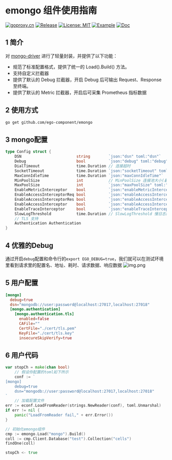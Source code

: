 # emongo 组件使用指南
[![goproxy.cn](https://goproxy.cn/stats/github.com/ego-component/emongo/badges/download-count.svg)](https://goproxy.cn/stats/github.com/ego-component/emongo)
[![Release](https://img.shields.io/github/v/release/ego-component/emongo.svg?style=flat-square)](https://github.com/ego-component/emongo)
[![License: MIT](https://img.shields.io/badge/License-MIT-yellow.svg)](https://opensource.org/licenses/MIT)
[![Example](https://img.shields.io/badge/Examples-2ca5e0?style=flat&logo=appveyor)](https://github.com/ego-component/emongo/tree/master/examples)
[![Doc](https://img.shields.io/badge/Docs-1?style=flat&logo=appveyor)](https://ego.gocn.vip/frame/client/gorm.html#_1-%E7%AE%80%E4%BB%8B)


## 1 简介
对 [mongo-driver](https://godoc.org/go.mongodb.org/mongo-driver) 进行了轻量封装，并提供了以下功能：
- 规范了标准配置格式，提供了统一的 Load().Build() 方法。
- 支持自定义拦截器
- 提供了默认的 Debug 拦截器，开启 Debug 后可输出 Request、Response 至终端。
- 提供了默认的 Metric 拦截器，开启后可采集 Prometheus 指标数据

## 2 使用方式
```bash
go get github.com/ego-component/emongo
```

## 3 mongo配置
```go
type Config struct {
    DSN                        string        `json:"dsn" toml:"dsn"`     // DSN DSN地址
    Debug                      bool          `json:"debug" toml:"debug"` // Debug 是否开启debug模式
    DialTimeout                time.Duration // 连接超时
    SocketTimeout              time.Duration `json:"socketTimeout" toml:"socketTimeout"` // SocketTimeout 创建连接的超时时间
    MaxConnIdleTime            time.Duration `json:"maxConnIdleTime"`
    MinPoolSize                int           // MinPoolSize 连接池大小(最小连接数)
    MaxPoolSize                int           `json:"maxPoolSize" toml:"maxPoolSize"`                               // MaxPoolSize 连接池大小(最大连接数)
    EnableMetricInterceptor    bool          `json:"enableMetricInterceptor" toml:"enableMetricInterceptor"`       // EnableMetricInterceptor 是否启用prometheus metric拦截器
    EnableAccessInterceptorReq bool          `json:"enableAccessInterceptorReq" toml:"enableAccessInterceptorReq"` // EnableAccessInterceptorReq 是否启用access req拦截器，此配置只有在EnableAccessInterceptor=true时才会生效
    EnableAccessInterceptorRes bool          `json:"enableAccessInterceptorRes" toml:"enableAccessInterceptorRes"` // EnableAccessInterceptorRes 是否启用access res拦截器，此配置只有在EnableAccessInterceptor=true时才会生效
    EnableAccessInterceptor    bool          `json:"enableAccessInterceptor" toml:"enableAccessInterceptor"`       // EnableAccessInterceptor 是否启用access拦截器
    EnableTraceInterceptor     bool          `json:"enableTraceInterceptor" toml:"enableTraceInterceptor"`         // EnableTraceInterceptor 是否启用trace拦截器
    SlowLogThreshold           time.Duration // SlowLogThreshold 慢日志门限值，超过该门限值的请求，将被记录到慢日志中
    // TLS 支持
    Authentication Authentication
}
```

## 4 优雅的Debug
通过开启``debug``配置和命令行的``export EGO_DEBUG=true``，我们就可以在测试环境里看到请求里的配置名、地址、耗时、请求数据、响应数据
![img.png](https://cdn.gocn.vip/ego/assets/img/mongo1.d5d9680d.png)


## 5 用户配置
```toml
[mongo]
  debug=true
  dsn="mongodb://user:password@localhost:27017,localhost:27018"
  [mongo.authentication]
    [mongo.authentication.tls]
      enabled=false
      CAFile=""
      CertFile="./cert/tls.pem"
      KeyFile="./cert/tls.key"
      insecureSkipVerify=true
```

## 6 用户代码
```go
var stopCh = make(chan bool)
	// 假设你配置的toml如下所示
	conf := `
[mongo]
	debug=true
	dsn="mongodb://user:password@localhost:27017,localhost:27018"
`
	// 加载配置文件
err := econf.LoadFromReader(strings.NewReader(conf), toml.Unmarshal)
if err != nil {
    panic("LoadFromReader fail," + err.Error())
}

// 初始化emongo组件
cmp := emongo.Load("mongo").Build()
coll := cmp.Client.Database("test").Collection("cells")
findOne(coll)

stopCh <- true
```

